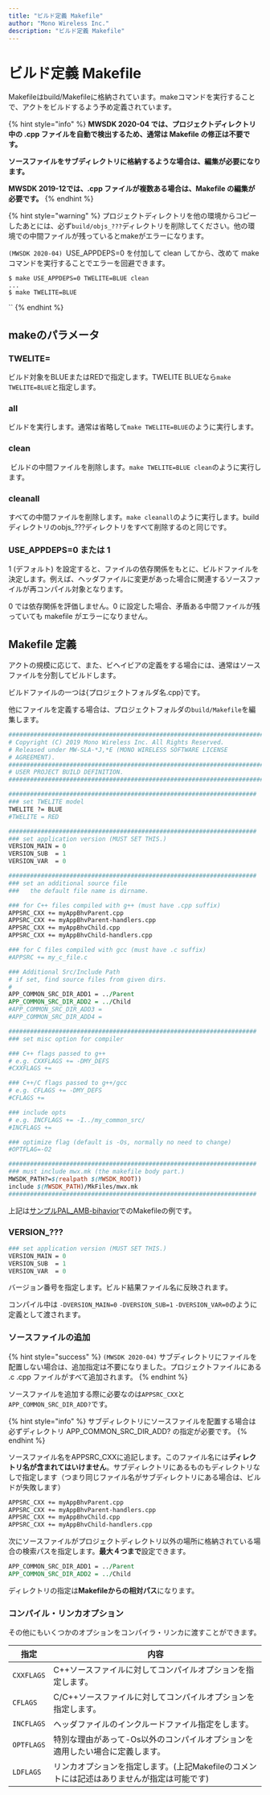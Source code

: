 ```yaml
---
title: "ビルド定義 Makefile"
author: "Mono Wireless Inc."
description: "ビルド定義 Makefile"
---
```


# ビルド定義 Makefile

Makefileはbuild/Makefileに格納されています。makeコマンドを実行することで、アクトをビルドするよう予め定義されています。

{% hint style="info" %}
**MWSDK 2020-04 では、プロジェクトディレクトリ中の .cpp ファイルを自動で検出するため、通常は Makefile の修正は不要です。**

**ソースファイルをサブディレクトリに格納するような場合は、編集が必要になります。**

**MWSDK 2019-12では、.cpp ファイルが複数ある場合は、Makefile の編集が必要です。**
{% endhint %}

{% hint style="warning" %}
プロジェクトディレクトリを他の環境からコピーしたあとには、必ず`build/objs_???`ディレクトリを削除してください。他の環境での中間ファイルが残っているとmakeがエラーになります。

`(MWSDK 2020-04) `USE\_APPDEPS=0 を付加して clean してから、改めて make コマンドを実行することでエラーを回避できます。

`$ make USE_APPDEPS=0 TWELITE=BLUE clean`\
`...`\
`$ make TWELITE=BLUE`

``
{% endhint %}

## makeのパラメータ

### TWELITE=

ビルド対象をBLUEまたはREDで指定します。TWELITE BLUEなら`make TWELITE=BLUE`と指定します。

### all

ビルドを実行します。通常は省略して`make TWELITE=BLUE`のように実行します。



### clean

 ビルドの中間ファイルを削除します。`make TWELITE=BLUE clean`のように実行します。



### cleanall

すべての中間ファイルを削除します。`make cleanall`のように実行します。buildディレクトリのobjs\_???ディレクトリをすべて削除するのと同じです。



### USE\_APPDEPS=0 または 1

1 (デフォルト) を設定すると、ファイルの依存関係をもとに、ビルドファイルを決定します。例えば、ヘッダファイルに変更があった場合に関連するソースファイルが再コンパイル対象となります。

0 では依存関係を評価しません。0 に設定した場合、矛盾ある中間ファイルが残っていても makefile がエラーになりません。



## Makefile 定義

アクトの規模に応じて、また、ビヘイビアの定義をする場合には、通常はソースファイルを分割してビルドします。

ビルドファイルの一つは{プロジェクトフォルダ名.cpp}です。

他にファイルを定義する場合は、プロジェクトフォルダの`build/Makefile`を編集します。

```perl
##############################################################################
# Copyright (C) 2019 Mono Wireless Inc. All Rights Reserved.
# Released under MW-SLA-*J,*E (MONO WIRELESS SOFTWARE LICENSE
# AGREEMENT). 
##############################################################################
# USER PROJECT BUILD DEFINITION.
##############################################################################

#####################################################################
### set TWELITE model
TWELITE ?= BLUE
#TWELITE = RED

#####################################################################
### set application version (MUST SET THIS.)
VERSION_MAIN = 0
VERSION_SUB  = 1
VERSION_VAR  = 0

#####################################################################
### set an additional source file
###   the default file name is dirname.

### for C++ files compiled with g++ (must have .cpp suffix)
APPSRC_CXX += myAppBhvParent.cpp
APPSRC_CXX += myAppBhvParent-handlers.cpp
APPSRC_CXX += myAppBhvChild.cpp
APPSRC_CXX += myAppBhvChild-handlers.cpp

### for C files compiled with gcc (must have .c suffix)
#APPSRC += my_c_file.c

### Additional Src/Include Path
# if set, find source files from given dirs.
#
APP_COMMON_SRC_DIR_ADD1 = ../Parent
APP_COMMON_SRC_DIR_ADD2 = ../Child
#APP_COMMON_SRC_DIR_ADD3 = 
#APP_COMMON_SRC_DIR_ADD4 =

#####################################################################
### set misc option for compiler

### C++ flags passed to g++
# e.g. CXXFLAGS += -DMY_DEFS
#CXXFLAGS +=

### C++/C flags passed to g++/gcc
# e.g. CFLAGS += -DMY_DEFS
#CFLAGS +=

### include opts
# e.g. INCFLAGS += -I../my_common_src/
#INCFLAGS +=

### optimize flag (default is -Os, normally no need to change)
#OPTFLAG=-O2

#####################################################################
### must include mwx.mk (the makefile body part.)
MWSDK_PATH?=$(realpath $(MWSDK_ROOT))
include $(MWSDK_PATH)/MkFiles/mwx.mk
#####################################################################
```

上記は[サンプルPAL\_AMB-bihavior](../api-reference/behavior/pal\_amb-behavior.md)でのMakefileの例です。



### VERSION\_???

```perl
### set application version (MUST SET THIS.)
VERSION_MAIN = 0
VERSION_SUB  = 1
VERSION_VAR  = 0
```

バージョン番号を指定します。ビルド結果ファイル名に反映されます。

コンパイル中は `-DVERSION_MAIN=0` `-DVERSION_SUB=1` `-DVERSION_VAR=0`のように定義として渡されます。



### ソースファイルの追加

{% hint style="success" %}
`(MWSDK 2020-04)` サブディレクトリにファイルを配置しない場合は、追加指定は不要になりました。プロジェクトファイルにある .c .cpp ファイルがすべて追加されます。&#x20;
{% endhint %}

ソースファイルを追加する際に必要なのは`APPSRC_CXX`と`APP_COMMON_SRC_DIR_ADD?`です。

{% hint style="info" %}
サブディレクトリにソースファイルを配置する場合は必ずディレクトリ APP\_COMMON\_SRC\_DIR\_ADD? の指定が必要です。
{% endhint %}



ソースファイル名をAPPSRC\_CXXに追記します。このファイル名には**ディレクトリ名が含まれてはいけません**。サブディレクトリにあるものもディレクトリなしで指定します（つまり同じファイル名がサブディレクトリにある場合は、ビルドが失敗します）

```perl
APPSRC_CXX += myAppBhvParent.cpp
APPSRC_CXX += myAppBhvParent-handlers.cpp
APPSRC_CXX += myAppBhvChild.cpp
APPSRC_CXX += myAppBhvChild-handlers.cpp
```



次にソースファイルがプロジェクトディレクトリ以外の場所に格納されている場合の検索パスを指定します。**最大４つまで**設定できます。

```perl
APP_COMMON_SRC_DIR_ADD1 = ../Parent
APP_COMMON_SRC_DIR_ADD2 = ../Child
```

ディレクトリの指定は**Makefileからの相対パス**になります。



### コンパイル・リンカオプション

その他にもいくつかのオプションをコンパイラ・リンカに渡すことができます。

| 指定         | 内容                                                 |
| ---------- | -------------------------------------------------- |
| `CXXFLAGS` | C++ソースファイルに対してコンパイルオプションを指定します。                    |
| `CFLAGS`   | C/C++ソースファイルに対してコンパイルオプションを指定します。                  |
| `INCFLAGS` | ヘッダファイルのインクルードファイル指定をします。                          |
| `OPTFLAGS` | 特別な理由があって-Os以外のコンパイルオプションを適用したい場合に定義します。           |
| `LDFLAGS`  | リンカオプションを指定します。(上記Makefileのコメントには記述はありませんが指定は可能です) |

